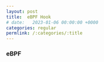 ```yaml
---
layout: post
title:  eBPF Hook
# date:   2023-01-06 00:00:00 +0000
categories: regular
permlink: /:categories/:title
---
```


### eBPF
